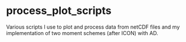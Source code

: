 # process_plot_scripts

Various scripts I use to plot and process data from netCDF files and my implementation of two moment schemes (after ICON) with AD.